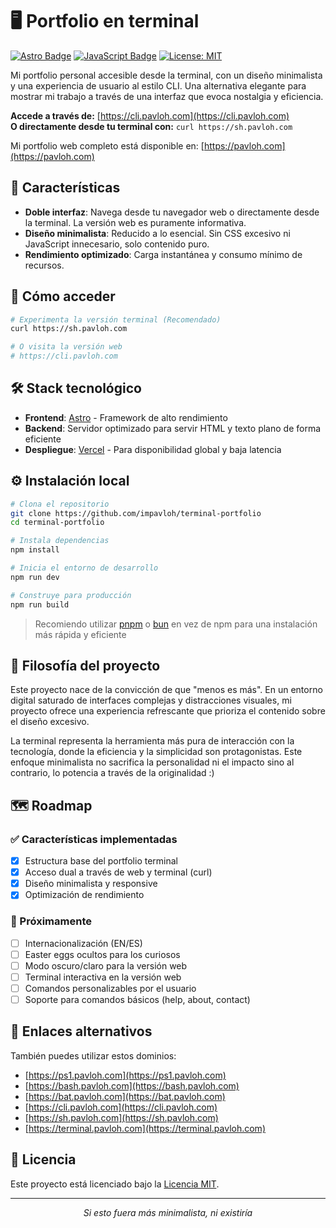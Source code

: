 # 🖥️ Portfolio en terminal

[![Astro Badge](https://img.shields.io/badge/Astro-BC52EE?logo=astro&logoColor=fff&style=flat-square)](https://astro.build/)
[![JavaScript Badge](https://img.shields.io/badge/JavaScript-F7DF1E?logo=javascript&logoColor=000&style=flat-square)](https://developer.mozilla.org/en-US/docs/Web/JavaScript)
[![License: MIT](https://img.shields.io/badge/License-MIT-blue.svg?style=flat-square)](https://opensource.org/licenses/MIT)

Mi portfolio personal accesible desde la terminal, con un diseño minimalista y una experiencia de usuario al estilo CLI. Una alternativa elegante para mostrar mi trabajo a través de una interfaz que evoca nostalgia y eficiencia.

**Accede a través de:** [https://cli.pavloh.com](https://cli.pavloh.com)  
**O directamente desde tu terminal con:** `curl https://sh.pavloh.com`

Mi portfolio web completo está disponible en: [https://pavloh.com](https://pavloh.com)

## 🌟 Características

- **Doble interfaz**: Navega desde tu navegador web o directamente desde la terminal. La versión web es puramente informativa.
- **Diseño minimalista**: Reducido a lo esencial. Sin CSS excesivo ni JavaScript innecesario, solo contenido puro.
- **Rendimiento optimizado**: Carga instantánea y consumo mínimo de recursos.

## 🚀 Cómo acceder

```bash
# Experimenta la versión terminal (Recomendado)
curl https://sh.pavloh.com

# O visita la versión web
# https://cli.pavloh.com

```

## 🛠️ Stack tecnológico

- **Frontend**: [Astro](https://astro.build/) - Framework de alto rendimiento
- **Backend**: Servidor optimizado para servir HTML y texto plano de forma eficiente
- **Despliegue**: [Vercel](https://vercel.com/) - Para disponibilidad global y baja latencia

## ⚙️ Instalación local

```bash
# Clona el repositorio
git clone https://github.com/impavloh/terminal-portfolio
cd terminal-portfolio

# Instala dependencias
npm install

# Inicia el entorno de desarrollo
npm run dev

# Construye para producción
npm run build
```

> Recomiendo utilizar [pnpm](https://pnpm.io/) o [bun](https://bun.sh/) en vez de npm para una instalación más rápida y eficiente

## 💭 Filosofía del proyecto

Este proyecto nace de la convicción de que "menos es más". En un entorno digital saturado de interfaces complejas y distracciones visuales, mi proyecto ofrece una experiencia refrescante que prioriza el contenido sobre el diseño excesivo.

La terminal representa la herramienta más pura de interacción con la tecnología, donde la eficiencia y la simplicidad son protagonistas. Este enfoque minimalista no sacrifica la personalidad ni el impacto sino al contrario, lo potencia a través de la originalidad :)

## 🗺️ Roadmap

### ✅ Características implementadas

- [x] Estructura base del portfolio terminal
- [x] Acceso dual a través de web y terminal (curl)
- [x] Diseño minimalista y responsive
- [x] Optimización de rendimiento

### 🔮 Próximamente

- [ ] Internacionalización (EN/ES)
- [ ] Easter eggs ocultos para los curiosos
- [ ] Modo oscuro/claro para la versión web
- [ ] Terminal interactiva en la versión web
- [ ] Comandos personalizables por el usuario
- [ ] Soporte para comandos básicos (help, about, contact)

## 🔗 Enlaces alternativos

También puedes utilizar estos dominios:

- [https://ps1.pavloh.com](https://ps1.pavloh.com)
- [https://bash.pavloh.com](https://bash.pavloh.com)
- [https://bat.pavloh.com](https://bat.pavloh.com)
- [https://cli.pavloh.com](https://cli.pavloh.com)
- [https://sh.pavloh.com](https://sh.pavloh.com)
- [https://terminal.pavloh.com](https://terminal.pavloh.com)

## 📜 Licencia

Este proyecto está licenciado bajo la [Licencia MIT](LICENSE).

---

<p align="center">
  <i>Si esto fuera más minimalista, ni existiría</i>
</p>
